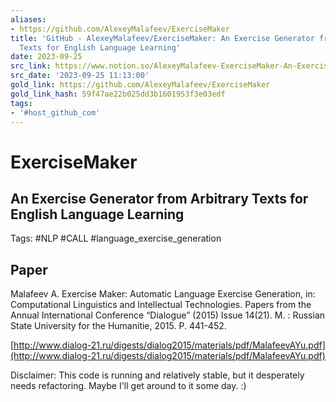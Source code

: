 ```yaml
---
aliases:
- https://github.com/AlexeyMalafeev/ExerciseMaker
title: 'GitHub - AlexeyMalafeev/ExerciseMaker: An Exercise Generator from Arbitrary
  Texts for English Language Learning'
date: 2023-09-25
src_link: https://www.notion.so/AlexeyMalafeev-ExerciseMaker-An-Exercise-Generator-from-Arbitrary-Texts-for-English-Language-Learni-8b9ce10c67764d2ea923e1651fd67459
src_date: '2023-09-25 11:13:00'
gold_link: https://github.com/AlexeyMalafeev/ExerciseMaker
gold_link_hash: 59f47ae22b025dd3b1601953f3e03edf
tags:
- '#host_github_com'
---
```


ExerciseMaker
=============


An Exercise Generator from Arbitrary Texts for English Language Learning
------------------------------------------------------------------------


Tags: #NLP #CALL #language\_exercise\_generation


Paper
-----


Malafeev A. Exercise Maker: Automatic Language Exercise Generation, in: Computational Linguistics and Intellectual Technologies. Papers from the Annual International Conference “Dialogue” (2015) Issue 14(21). M. : Russian State University for the Humanitie, 2015. P. 441-452.  

[http://www.dialog-21.ru/digests/dialog2015/materials/pdf/MalafeevAYu.pdf](http://www.dialog-21.ru/digests/dialog2015/materials/pdf/MalafeevAYu.pdf)


Disclaimer: This code is running and relatively stable, but it desperately needs refactoring. Maybe I'll get around to it some day. :)